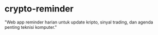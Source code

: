 # crypto-reminder
"Web app reminder harian untuk update kripto, sinyal trading, dan agenda penting teknisi komputer."
